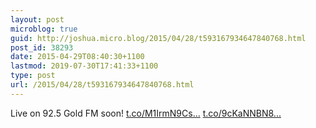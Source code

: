 ```yaml
---
layout: post
microblog: true
guid: http://joshua.micro.blog/2015/04/28/t593167934647840768.html
post_id: 38293
date: 2015-04-29T08:40:30+1100
lastmod: 2019-07-30T17:41:33+1100
type: post
url: /2015/04/28/t593167934647840768.html
---
```

Live on 92.5 Gold FM soon! [t.co/M1IrmN9Cs...](http://t.co/M1IrmN9Cs2) [t.co/9cKaNNBN8...](http://t.co/9cKaNNBN8v)
